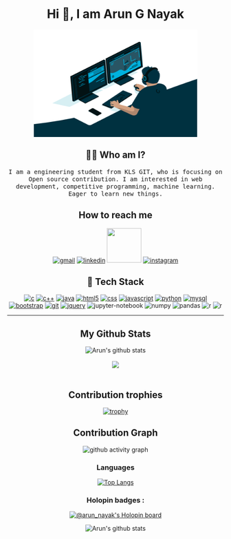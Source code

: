 <!---
Arun9739/Arun9739 is a ✨ special ✨ repository because its `README.md` (this file) appears on your GitHub profile.
You can click the Preview link to take a look at your changes.
--->

<h1 align="center"> Hi 👋, I am Arun G Nayak </h1>
<p align="center">
    <a href="https://github.com/Arun9739"><img align="center" height="250" width="380" alt="" src="coder.gif "/></a> 
</p>

<h2 align="center"> 👨‍💻 Who am I?</h2>
<p align="center">
  <samp> I am a engineering student from KLS GIT, who is focusing on Open source contribution. I am interested in web development, competitive programming, machine learning. Eager to learn new things.
</samp><br>
</p>

<h2 align="center"> How to reach me </h2>

<div align="center">

<a href = "mailto:nayakarun02@gmail.com" target ="blank"> <img src="https://user-images.githubusercontent.com/84305637/201382070-00f1f9ba-c37d-4b0a-9270-730e1d646b91.png" alt="gmail" width="80" height="80"></a>
<a href = "https://linkedin.com/in/arun-g-nayak" target ="blank"> <img src="https://user-images.githubusercontent.com/84305637/201383216-78611d85-9771-42ff-8a9d-e5dd1d5655af.png" alt="linkedin" width="80" height="80"></a>
<a href = "https://twitter.com/arunnayakg7" target ="blank"> <img src="https://user-images.githubusercontent.com/84305637/201380771-3ce2a265-2d21-4ebf-9553-c4e70fb647d0.png" width="80" height="80"></a>
<a href = "https://instagram.com/arun_nayak_2002" target ="blank"> <img src="https://user-images.githubusercontent.com/84305637/200871156-ce91fea1-4c78-4666-8a36-02963b357ce5.png" alt="instagram" width="80" height="80"></a>
    
    
</div>

<h2 align="center"> 🔭 Tech Stack</h2>
    <p align="center">
        <a href="https://www.programiz.com/c-programming"><img src="https://cdn.jsdelivr.net/gh/devicons/devicon/icons/c/c-original.svg" alt="c" width="70" height="70" /></a>
        <a href="https://www.programiz.com/cpp-programming"><img src="https://cdn.jsdelivr.net/gh/devicons/devicon/icons/cplusplus/cplusplus-original.svg" alt="c++" width="70" height="70" /></a>
        <a href="https://www.programiz.com/java-programming"><img src="https://cdn.jsdelivr.net/gh/devicons/devicon/icons/java/java-original-wordmark.svg" alt="java" width="70" height="70" /></a>
        <a href="https://www.w3schools.com/html/"><img src="https://cdn.jsdelivr.net/gh/devicons/devicon/icons/html5/html5-original.svg" alt="html5" width="70" height="70" /></a>
        <a href="https://www.w3schools.com/css/"><img src="https://cdn.jsdelivr.net/gh/devicons/devicon/icons/css3/css3-original.svg" alt="css" width="70" height="70" /></a>
        <a href="https://www.w3schools.com/js/"><img src="https://cdn.jsdelivr.net/gh/devicons/devicon/icons/javascript/javascript-original.svg" alt="javascript" width="70" height="70" /></a>
        <a href="https://www.python.org/"><img src="https://cdn.jsdelivr.net/gh/devicons/devicon/icons/python/python-original.svg" alt="python" width="70" height="70" /></a>
        <a href="https://www.mysql.com/"><img src="https://cdn.jsdelivr.net/gh/devicons/devicon/icons/mysql/mysql-original-wordmark.svg" alt="mysql" width="70" height="70" /></a>
        <a href="https://www.w3schools.com/bootstrap/"><img src="https://cdn.jsdelivr.net/gh/devicons/devicon/icons/bootstrap/bootstrap-original.svg" alt="bootstrap" width="70" height="70" /></a>
        <a href=""><img src="https://cdn.jsdelivr.net/gh/devicons/devicon/icons/git/git-original.svg" alt="git" width="70" height="70" /></a>
        <a href=""><img src="https://cdn.jsdelivr.net/gh/devicons/devicon/icons/jquery/jquery-plain-wordmark.svg" alt="jquery" width="70" height="70" /></a>
        <img src="https://cdn.jsdelivr.net/gh/devicons/devicon/icons/jupyter/jupyter-original.svg" alt="jupyter-notebook" width="70" height="70" />
        <img src="https://cdn.jsdelivr.net/gh/devicons/devicon/icons/numpy/numpy-original.svg" alt="numpy" width="70" height="70" />
        <img src="https://cdn.jsdelivr.net/gh/devicons/devicon/icons/pandas/pandas-original-wordmark.svg" alt="pandas" width="70" height="70" />
        <img src="https://cdn.jsdelivr.net/gh/devicons/devicon/icons/r/r-original.svg" alt="r" width="70" height="70" />
        <img src="https://cdn.jsdelivr.net/gh/devicons/devicon/icons/react/react-original.svg" alt="r" width="70" height="70" />    
    </p>

<hr>

<h2 align="center">My Github Stats</h2>
<div align="center">
    <img src="https://github-readme-stats.vercel.app/api?username=Arun9739&show_icons=true&theme=radical" alt="Arun's github stats">
</div>

<br>

<div align="center">
    <img src="http://github-readme-streak-stats.herokuapp.com?user=Arun9739&theme=radical&date_format=j%20M%5B%20Y%5D">
</div>

<br>

<h2 align="center"> Contribution trophies </h2>
<div align="center">
    
[![trophy](https://github-profile-trophy.vercel.app/?username=Arun9739)](https://github.com/ryo-ma/github-profile-trophy)
</div>

<h2 align="center"> Contribution Graph </h2>
<div align="center">
     
![github activity graph](https://activity-graph.herokuapp.com/graph?username=Arun9739&theme=dracula&layout=compact&title_color=FF69B4&hide_border=true&area=true)
</div>

<h3 align="center"> Languages </h3>

<div align="center">

[![Top Langs](https://github-readme-stats.vercel.app/api/top-langs/?username=Arun9739&langs_count=8)](https://github.com/anuraghazra/github-readme-stats)
</div>

<h3 align="center"> Holopin badges : </h3>

<div align="center">

[![@arun_nayak's Holopin board](https://holopin.me/arun_nayak)](https://holopin.io/@arun_nayak)
</div>

<div align="Center">
    <img src="https://stats.quine.sh/arun-nayak/github" alt="Arun's github stats">
</div>
